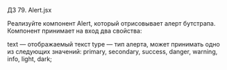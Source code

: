 ДЗ 79. Alert.jsx

Реализуйте компонент Alert, который отрисовывает алерт бутстрапа.
Компонент принимает на вход два свойства:

text — отображаемый текст
type — тип алерта, может принимать одно из следующих значений:
primary, secondary, success, danger, warning, info, light, dark;